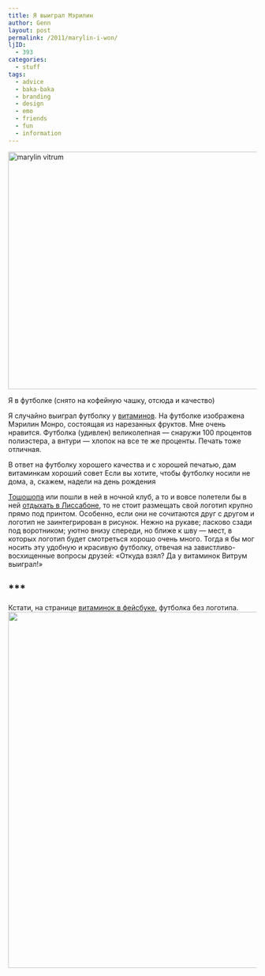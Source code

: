 ```yaml
---
title: Я выиграл Мэрилин
author: Genn
layout: post
permalink: /2011/marylin-i-won/
ljID:
  - 393
categories:
  - stuff
tags:
  - advice
  - baka-baka
  - branding
  - design
  - emo
  - friends
  - fun
  - information
---
```

<img src="http://mega.genn.org/=^_^=/uploads/2011/04/marylin636.jpg" alt="marylin vitrum" width="636" height="480" />

<p class="imgdesc">
  Я в футболке (снято на кофейную чашку, отсюда и качество)
</p>

Я случайно выиграл футболку у [витаминов][1]. На футболке изображена Мэрилин Монро, состоящая из нарезанных фруктов. Мне очень нравится. Футболка (удивлен) великолепная — снаружи 100 процентов полиэстера, а внтури — хлопок на все те же проценты. Печать тоже отличная.

В ответ на футболку хорошего качества и с хорошей печатью, дам витаминкам хороший совет<!--more--> Если вы хотите, чтобы футболку носили не дома, а, скажем, надели на день рождения 

[Тошошопа][2] или пошли в ней в ночной клуб, а то и вовсе полетели бы в ней [отдыхать в Лиссабоне][3], то не стоит размещать свой логотип крупно прямо под принтом. Особенно, если они не сочитаются друг с другом и логотип не заинтегрирован в рисунок. Нежно на рукаве; ласково сзади под воротником; уютно внизу спереди, но ближе к шву — мест, в которых логотип будет смотреться хорошо очень много. Тогда я бы мог носить эту удобную и красивую футболку, отвечая на завистливо-восхищенные вопросы друзей: «Откуда взял? Да у витаминок Витрум выиграл!»

## \***

Кстати, на странице [витаминок в фейсбуке][4], футболка без логотипа.  
<img src="http://mega.genn.org/=^_^=/uploads/2011/04/190543_141903342543443_139252306141880_249899_7903642_n.jpeg" alt=""  width="528" height="720" />

 [1]: http://vitrum.ua/
 [2]: http://mega.genn.org/ru/2008/toshoshop/
 [3]: http://mega.genn.org/ru/2009/portugal-pro/
 [4]: http://www.facebook.com/pages/%D0%92%D0%B8%D1%82%D1%80%D1%83%D0%BC/139252306141880